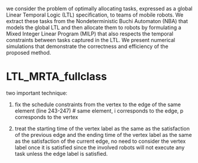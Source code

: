 we consider the problem of optimally allocating tasks, expressed as a global Linear Temporal Logic (LTL) specification, to teams of mobile robots. We extract these tasks from the Nondeterministic Buchi Automaton (NBA) that models the global LTL and then allocate them to robots by formulating a Mixed Integer Linear Program (MILP) that also respects the temporal constraints between tasks captured in the LTL. We present numerical simulations that demonstrate the correctness and efficiency of the proposed method.
# LTL_MRTA_fullclass


two important technique:
1)  fix the schedule constraints from the vertex to the edge of the same element (line 243-247)
                   # same element, i corresponds to the edge, p corresponds to the vertex
                   
2) treat the starting time of the vertex label as the same as the satisfaction of the previous edge
and the ending time of the vertex label as the same as the satisfaction of the current edge,
no need to consider the vertex label once it is satisfied since the involved robots will not execute any task unless the
edge label is satisfied.